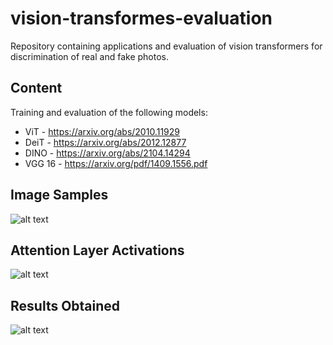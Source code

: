 # vision-transformes-evaluation
Repository containing applications and evaluation of vision transformers for discrimination of real and fake photos.

## Content
Training and evaluation of the following models:
- ViT - https://arxiv.org/abs/2010.11929
- DeiT - https://arxiv.org/abs/2012.12877
- DINO - https://arxiv.org/abs/2104.14294
- VGG 16 - https://arxiv.org/pdf/1409.1556.pdf

## Image Samples
![alt text]("https://github.com/matheusboaro/vision-transformes-evaluation/blob/main/presentation/10269-%5B1%5Dvit_correct.png")

## Attention Layer Activations
![alt text]("https://github.com/matheusboaro/vision-transformes-evaluation/blob/main/presentation/atencao.png")

## Results Obtained
![alt text]("https://github.com/matheusboaro/vision-transformes-evaluation/blob/main/presentation/resultados.png")
